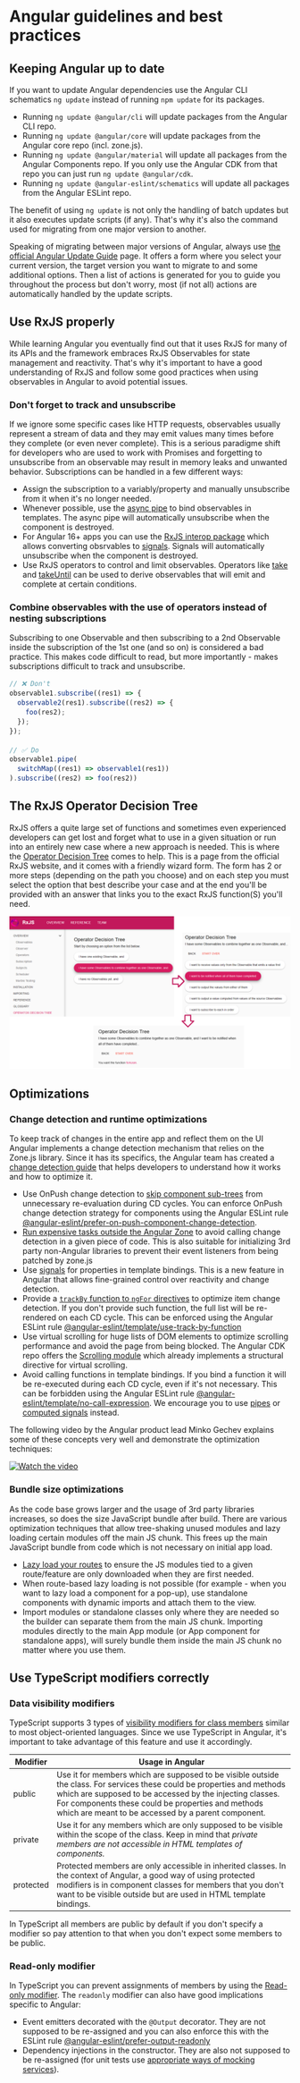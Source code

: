 # Angular guidelines and best practices

## Keeping Angular up to date

If you want to update Angular dependencies use the Angular CLI schematics `ng update` instead of running `npm update` for its packages.

- Running `ng update @angular/cli` will update packages from the Angular CLI repo.
- Running `ng update @angular/core` will update packages from the Angular core repo (incl. zone.js).
- Running `ng update @angular/material` will update all packages from the Angular Components repo. If you only use the Angular CDK from that repo you can just run `ng update @angular/cdk`.
- Running `ng update @angular-eslint/schematics` will update all packages from the Angular ESLint repo.

The benefit of using `ng update` is not only the handling of batch updates but it also executes update scripts (if any). That's why it's also the command used for migrating from one major version to another.

Speaking of migrating between major versions of Angular, always use [the official Angular Update Guide](https://update.angular.io) page. It offers a form where you select your current version, the target version you want to migrate to and some additional options.
Then a list of actions is generated for you to guide you throughout the process but don't worry, most (if not all) actions are automatically handled by the update scripts.

## Use RxJS properly

While learning Angular you eventually find out that it uses RxJS for many of its APIs and the framework embraces RxJS Observables for state management and reactivity. That's why it's important to have a good understanding of RxJS and follow some good practices when using observables in Angular to avoid potential issues.

### Don't forget to track and unsubscribe

If we ignore some specific cases like HTTP requests, observables usually represent a stream of data and they may emit values many times before they complete (or even never complete).
This is a serious paradigme shift for developers who are used to work with Promises and forgetting to unsubscribe from an observable may result in memory leaks and unwanted behavior. Subscriptions can be handled in a few different ways:

- Assign the subscription to a variably/property and manually unsubscribe from it when it's no longer needed.
- Whenever possible, use the [async pipe](https://angular.io/api/common/AsyncPipe) to bind observables in templates. The async pipe will automatically unsubscribe when the component is destroyed.
- For Angular 16+ apps you can use the [RxJS interop package](https://angular.io/guide/rxjs-interop) which allows converting obsrvables to [signals](https://angular.io/guide/signals). Signals will automatically unsubscribe when the component is destroyed.
- Use RxJS operators to control and limit observables. Operators like [take](https://rxjs.dev/api/operators/take) and [takeUntil](https://rxjs.dev/api/operators/takeUntil) can be used to derive observables that will emit and complete at certain conditions.

### Combine observables with the use of operators instead of nesting subscriptions

Subscribing to one Observable and then subscribing to a 2nd Observable inside the subscription of the 1st one (and so on) is considered a bad practice. This makes code difficult to read, but more importantly - makes subscriptions difficult to track and unsubscribe.

```ts
// ❌ Don't
observable1.subscribe((res1) => {
  observable2(res1).subscribe((res2) => {
    foo(res2);
  });
});

// ✅ Do
observable1.pipe(
  switchMap((res1) => observable1(res1))
).subscribe((res2) => foo(res2))
```

## The RxJS Operator Decision Tree

RxJS offers a quite large set of functions and sometimes even experienced developers can get lost and forget what to use in a given situation or run into an entirely new case where a new approach is needed. This is where the [Operator Decision Tree](https://rxjs.dev/operator-decision-tree) comes to help.
This is a page from the official RxJS website, and it comes with a friendly wizard form. The form has 2 or more steps (depending on the path you choose) and on each step you must select the option that best describe your case and at the end you'll be provided with an answer that links you to the exact RxJS function(S) you'll need.

![RxJS Operator Decision Tree Example](/img/rxjs_odt_example.png)

## Optimizations

### Change detection and runtime optimizations

To keep track of changes in the entire app and reflect them on the UI Angular implements a change detection mechanism that relies on the Zone.js library. Since it has its specifics, the Angular team has created a [change detection guide](https://angular.io/guide/change-detection) that helps developers to understand how it works and how to optimize it.

- Use OnPush change detection to [skip component sub-trees](https://angular.io/guide/change-detection-skipping-subtrees) from unnecessary re-evaluation during CD cycles. You can enforce OnPush change detection strategy for components using the Angular ESLint rule [@angular-eslint/prefer-on-push-component-change-detection](https://github.com/angular-eslint/angular-eslint/blob/main/packages/eslint-plugin/docs/rules/prefer-on-push-component-change-detection.md).
- [Run expensive tasks outside the Angular Zone](https://angular.io/guide/change-detection-zone-pollution#run-tasks-outside-ngzone) to avoid calling change detection in a given piece of code. This is also suitable for initializing 3rd party non-Angular libraries to prevent their event listeners from being patched by zone.js
- Use [signals](https://angular.io/guide/signals) for properties in template bindings. This is a new feature in Angular that allows fine-grained control over reactivity and change detection.
- Provide a [`trackBy` function to `ngFor` directives](https://angular.io/guide/built-in-directives#tracking-items-with-ngfor-trackby) to optimize item change detection. If you don't provide such function, the full list will be re-rendered on each CD cycle. This can be enforced using the Angular ESLint rule [@angular-eslint/template/use-track-by-function](https://github.com/angular-eslint/angular-eslint/blob/main/packages/eslint-plugin-template/docs/rules/use-track-by-function.md)
- Use virtual scrolling for huge lists of DOM elements to optimize scrolling performance and avoid the page from being blocked. The Angular CDK repo offers the [Scrolling module](https://material.angular.io/cdk/scrolling/overview) which already implements a structural directive for virtual scrolling.
- Avoid calling functions in template bindings. If you bind a function it will be re-executed during each CD cycle, even if it's not necessary. This can be forbidden using the Angular ESLint rule [@angular-eslint/template/no-call-expression](https://github.com/angular-eslint/angular-eslint/blob/main/packages/eslint-plugin-template/docs/rules/no-call-expression.md).
We encourage you to use [pipes](https://angular.io/guide/pipes-overview) or [computed signals](https://angular.io/guide/signals#computed-signals) instead.

The following video by the Angular product lead Minko Gechev explains some of these concepts very well and demonstrate the optimization techniques:

[![Watch the video](https://i.ytimg.com/vi/f8sA-i6gkGQ/maxresdefault.jpg)](https://www.youtube.com/watch?v=f8sA-i6gkGQ)

### Bundle size optimizations

As the code base grows larger and the usage of 3rd party libraries increases, so does the size JavaScript bundle after build. There are various optimization techniques that allow tree-shaking unused modules and lazy loading certain modules off the main JS chunk.
This frees up the main JavaScript bundle from code which is not necessary on initial app load.

- [Lazy load your routes](https://angular.io/guide/lazy-loading-ngmodules) to ensure the JS modules tied to a given route/feature are only downloaded when they are first needed.
- When route-based lazy loading is not possible (for example - when you want to lazy load a component for a pop-up), use standalone components with dynamic imports and attach them to the view.
- Import modules or standalone classes only where they are needed so the builder can separate them from the main JS chunk. Importing modules directly to the main App module (or App component for standalone apps), will surely bundle them inside the main JS chunk no matter where you use them.

## Use TypeScript modifiers correctly

### Data visibility modifiers

TypeScript supports 3 types of [visibility modifiers for class members](https://www.typescriptlang.org/docs/handbook/2/classes.html#member-visibility) similar to most object-oriented languages. Since we use TypeScript in Angular, it's important to take advantage of this feature and use it accordingly.

| Modifier | Usage in Angular |
|----------|-------|
| public | Use it for members which are supposed to be visible outside the class. For services these could be properties and methods which are supposed to be accessed by the injecting classes. For components these could be properties and methods which are meant to be accessed by a parent component. |
| private | Use it for any members which are only supposed to be visible within the scope of the class. Keep in mind that *private members are not accessible in HTML templates of components.* |
| protected | Protected members are only accessible in inherited classes. In the context of Angular, a good way of using protected modifiers is in component classes for members that you don't want to be visible outside but are used in HTML template bindings. |

In TypeScript all members are public by default if you don't specify a modifier so pay attention to that when you don't expect some members to be public.

### Read-only modifier

In TypeScript you can prevent assignments of members by using the [Read-only modifier](https://www.typescriptlang.org/docs/handbook/2/classes.html#readonly). The `readonly` modifier can also have good implications specific to Angular:

- Event emitters decorated with the `@Output` decorator. They are not supposed to be re-assigned and you can also enforce this with the ESLint rule [@angular-eslint/prefer-output-readonly](https://github.com/angular-eslint/angular-eslint/blob/main/packages/eslint-plugin/docs/rules/prefer-output-readonly.md)
- Dependency injections in the constructor. They are also not supposed to be re-assigned (for unit tests use [appropriate ways of mocking services](https://angular.io/guide/testing-services#angular-testbed)).
